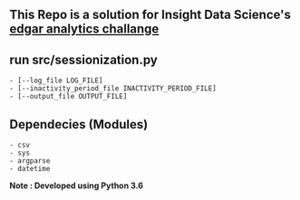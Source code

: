 ## This Repo is a solution for Insight Data Science's [edgar analytics challange](https://github.com/InsightDataScience/edgar-analytics)


## run src/sessionization.py 


	- [--log_file LOG_FILE]
    - [--inactivity_period_file INACTIVITY_PERIOD_FILE]
    - [--output_file OUTPUT_FILE]

## Dependecies (Modules)
	- csv
	- sys
	- argparse
	- datetime

**Note : Developed using Python 3.6**
